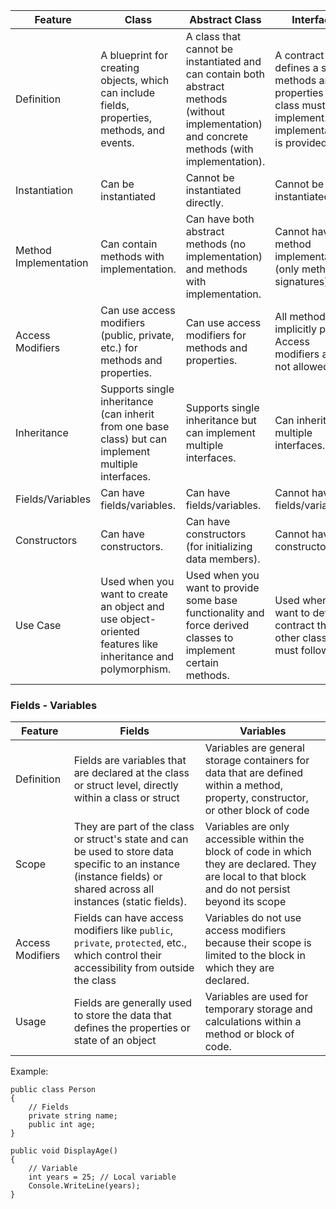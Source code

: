 
| Feature               | Class                                                                                                      | Abstract Class                                                                                                                                 | Interface                                                                                                           |
| --------------------- | ---------------------------------------------------------------------------------------------------------- | ---------------------------------------------------------------------------------------------------------------------------------------------- | ------------------------------------------------------------------------------------------------------------------- |
| Definition            | A blueprint for creating objects, which can include fields, properties, methods, and events.               | A class that cannot be instantiated and can contain both abstract methods (without implementation) and concrete methods (with implementation). | A contract that defines a set of methods and properties that a class must implement. No implementation is provided. |
| Instantiation         | Can be instantiated                                                                                        | Cannot be instantiated directly.                                                                                                               | Cannot be instantiated.                                                                                             |
| Method Implementation | Can contain methods with implementation.                                                                   | Can have both abstract methods (no implementation) and methods with implementation.                                                            | Cannot have method implementations (only method signatures).                                                        |
| Access Modifiers      | Can use access modifiers (public, private, etc.) for methods and properties.                               | Can use access modifiers for methods and properties.                                                                                           | All methods are implicitly public. Access modifiers are not allowed.                                                |
| Inheritance           | Supports single inheritance (can inherit from one base class) but can implement multiple interfaces.       | Supports single inheritance but can implement multiple interfaces.                                                                             | Can inherit from multiple interfaces.                                                                               |
| Fields/Variables      | Can have fields/variables.                                                                                 | Can have fields/variables.                                                                                                                     | Cannot have fields/variables.                                                                                       |
| Constructors          | Can have constructors.                                                                                     | Can have constructors (for initializing data members).                                                                                         | Cannot have constructors.                                                                                           |
| Use Case              | Used when you want to create an object and use object-oriented features like inheritance and polymorphism. | Used when you want to provide some base functionality and force derived classes to implement certain methods.                                  | Used when you want to define a contract that other classes must follow.                                             |
### Fields - Variables

| Feature          | Fields                                                                                                                                                               | Variables                                                                                                                                           |
| ---------------- | -------------------------------------------------------------------------------------------------------------------------------------------------------------------- | --------------------------------------------------------------------------------------------------------------------------------------------------- |
| Definition       | Fields are variables that are declared at the class or struct level, directly within a class or struct                                                               | Variables are general storage containers for data that are defined within a method, property, constructor, or other block of code                   |
| Scope            | They are part of the class or struct's state and can be used to store data specific to an instance (instance fields) or shared across all instances (static fields). | Variables are only accessible within the block of code in which they are declared. They are local to that block and do not persist beyond its scope |
| Access Modifiers | Fields can have access modifiers like `public`, `private`, `protected`, etc., which control their accessibility from outside the class                               | Variables do not use access modifiers because their scope is limited to the block in which they are declared.                                       |
| Usage            | Fields are generally used to store the data that defines the properties or state of an object                                                                        | Variables are used for temporary storage and calculations within a method or block of code.                                                         |

Example: 
```
public class Person
{
    // Fields
    private string name;
    public int age;
}
```

```
public void DisplayAge()
{
    // Variable
    int years = 25; // Local variable
    Console.WriteLine(years);
}
```